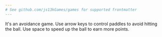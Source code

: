 ```yaml
---
# See github.com/js13kGames/games for supported frontmatter
---
```

It's an avoidance game. Use arrow keys to control paddles to avoid hitting the ball. Use space to speed up the ball to
 earn more points.